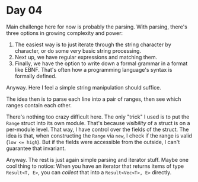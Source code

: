 # Day 04
Main challenge here for now is probably the parsing. With parsing, there's three options 
in growing complexity and power:

1. The easiest way is to just iterate through the string character by character, or do some 
very basic string processing. 
2. Next up, we have regular expressions and matching them. 
3. Finally, we have the option to write down a formal grammar in a format like EBNF. That's often how 
a programming language's syntax is formally defined.

Anyway. Here I feel a simple string manipulation should suffice.

The idea then is to parse each line into a pair of ranges, then see which ranges contain each other.

There's nothing too crazy difficult here. The only "trick" I used is to put the `Range` struct into its 
own module. That's because _visibility_ of a struct is on a per-module level. That way, I have control over 
the fields of the struct. The idea is that, when constructing the `Range` via `new`, I check if the range 
is valid (`low <= high`). But if the fields were accessible from the outside, I can't guarantee that invariant.

Anyway. The rest is just again simple parsing and iterator stuff. Maybe one cool thing to notice: When you have an 
iterator that returns items of type `Result<T, E>`, you can _collect_ that into a `Result<Vec<T>, E>` directly.